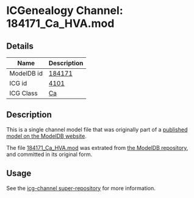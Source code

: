 # ICGenealogy Channel: 184171\_Ca\_HVA.mod

## Details

Name | Description
---- | -----------
ModelDB id | [184171](http://senselab.med.yale.edu/ModelDB/ShowModel.cshtml?model=184171)
ICG id | [4101](http://icg.neurotheory.ox.ac.uk/channels/3/4101)
ICG Class | [Ca](http://icg.neurotheory.ox.ac.uk/channels/3)

## Description

This is a single channel model file that was originally part of a [published model on the ModelDB website](http://senselab.med.yale.edu/mModelDB/ShowModel.cshtml?model=184171).

The file [184171\_Ca\_HVA.mod](184171_Ca_HVA.mod) was extrated from [the ModelDB repository](http://senselab.med.yale.edu/ModelDB/ShowModel.cshtml?model=184171), and committed in its original form.

## Usage

See the [icg-channel super-repository](https://github.com/icgenealogy/icg-channels) for more information.